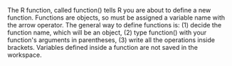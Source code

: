 The R function, called function() tells R you are about to define a new function.
Functions are objects, so must be assigned a variable name with the arrow operator.
The general way to define functions is: (1) decide the function name, which will be an object, (2) type function() with your function's arguments in parentheses, (3) write all the operations inside brackets.
Variables defined inside a function are not saved in the workspace.
